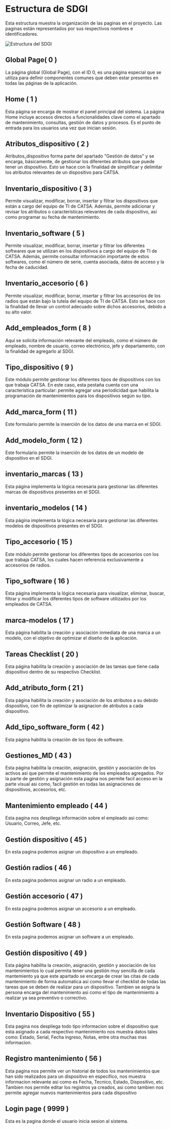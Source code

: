 # Estructura de SDGI

Esta estructura muestra la organización de las paginas en el proyecto. Las paginas están representados por sus respectivos nombres e identificadores.

![Estructura del SDGI](/img/estructura.png)

## Global Page( 0 )
La página global (Global Page), con el ID 0, es una página especial que se utiliza para definir componentes comunes que deben estar presentes en todas las páginas de la aplicación.

## Home ( 1 )
Esta página se encarga de mostrar el panel principal del sistema. La página Home incluye accesos directos a funcionalidades clave como el apartado de mantenimiento, consultas, gestión de datos y procesos. Es el punto de entrada para los usuarios una vez que inician sesión.

## Atributos_dispositivo ( 2 )
Atributos_dispositivo forma parte del apartado "Gestión de datos" y se encarga, básicamente, de gestionar los diferentes atributos que puede tener un dispositivo. Esto se hace con la finalidad de simplificar y delimitar los atributos relevantes de un dispositivo para CATSA.

## Inventario_dispositivo ( 3 )
Permite visualizar, modificar, borrar, insertar y filtrar los dispositivos que están a cargo del equipo de TI de CATSA. Además, permite adicionar y revisar los atributos o características relevantes de cada dispositivo, así como programar su fecha de mantenimiento.

## Inventario_software ( 5 )
Permite visualizar, modificar, borrar, insertar y filtrar los diferentes softwares que se utilizan en los dispositivos a cargo del equipo de TI de CATSA. Además, permite consultar información importante de estos softwares, como el número de serie, cuenta asociada, datos de acceso y la fecha de caducidad.

## Inventario_accesorio ( 6 )
Permite visualizar, modificar, borrar, insertar y filtrar los accesorios de los radios que están bajo la tutela del equipo de TI de CATSA. Esto se hace con la finalidad de llevar un control adecuado sobre dichos accesorios, debido a su alto valor. 

## Add_empleados_form ( 8 )
Aquí se solicita información relevante del empleado, como el número de empleado, nombre de usuario, correo electrónico, jefe y departamento, con la finalidad de agregarlo al SDGI.

## Tipo_dispositivo ( 9 )
Este módulo permite gestionar los diferentes tipos de dispositivos con los que trabaja CATSA. En este caso, esta pestaña cuenta con una característica particular: permite agregar una periodicidad que habilita la programación de mantenimientos para los dispositivos según su tipo.

## Add_marca_form ( 11 )
Este formulario permite la inserción de los datos de una marca en el SDGI.

## Add_modelo_form ( 12 )
Este formulario permite la inserción de los datos de un modelo de dispositivo en el SDGI.

## inventario_marcas ( 13 )
Esta página implementa la lógica necesaria para gestionar las diferentes marcas de dispositivos presentes en el SDGI.

## inventario_modelos ( 14 )
Esta página implementa la lógica necesaria para gestionar las diferentes modelos de dispositivos presentes en el SDGI.

## Tipo_accesorio ( 15 )
Este módulo permite gestionar los diferentes tipos de accesorios con los que trabaja CATSA, los cuales hacen referencia exclusivamente a accesorios de radios.

## Tipo_software ( 16 )
Esta página implementa la lógica necesaria para visualizar, eliminar, buscar, filtrar y modificar los diferentes tipos de software utilizados por los empleados de CATSA.

## marca-modelos ( 17 )
Esta página habilita la creación y asociación inmediata de una marca a un modelo, con el objetivo de optimizar el diseño de la aplicación.

## Tareas Checklist ( 20 )
Esta página habilita la creación y asociación de las tareas que tiene cada dispositivo dentro de su respectivo Checklist.

## Add_atributo_form ( 21 )
Esta página habilita la creación y asociación de los atributos a su debido dispositivo, con fin de optimizar la asignacion de atributos a cada dispositivo.

## Add_tipo_software_form ( 42 )
Esta página habilita la creación de los tipos de software.

## Gestiones_MD ( 43 )
Esta página habilita la creación, asignación, gestión y asociación de los activos asi que permite el mantenimiento de los empleados agregados. Por la parte de gestión y asignación esta pagina nos permite facil acceso en la parte visual asi como, facil gestión en todas las asignaciones de dispositivos, accesorios, etc.

## Mantenimiento empleado ( 44 )
Esta pagina nos despliega información sobre el empleado asi como: Usuario, Correo, Jefe, etc.

## Gestión dispositivo ( 45 )

En esta pagina podemos asignar un dispositivo a un empleado.

## Gestión radios ( 46 )

En esta pagina podemos asignar un radio a un empleado.

## Gestión accesorio ( 47 )

En esta pagina podemos asignar un accesorio a un empleado.

## Gestión Software ( 48 )

En esta pagina podemos asignar un software a un empleado.

## Gestión dispositivo ( 49 )

Esta página habilita la creación, asignación, gestión y asociación de los mantenimientos lo cual permita tener una gestión muy sencilla de cada mantemiento ya que este apartado se encarga de crear las citas de cada mantenimiento de forma automatica asi como llevar el checklist de todas las tareas que se deben de realizar para un dispositivo. Tambien se asigna la persona encarga del mantenimiento asi como el tipo de mantenimiento a realizar ya sea preventivo o correctivo.

## Inventario Dispositivo ( 55 )

Esta pagina nos despliega todo tipo informacion sobre el dispositivo que esta asignado a cada respectivo mantenimiento nos muestra datos tales como: Estado, Serial, Fecha ingreso, Notas, entre otra muchas mas informacion.

## Registro mantenimiento ( 56 )

Esta pagina nos permite ver un historial de todos los mantenimientos que han sido realizados para un dispositivo en especifico, nos muestra informacion relevante asi como es Fecha, Tecnico, Estado, Dispositivo, etc. Tambien nos permite editar los registros ya creados, asi como tambien nos permite agregar nuevos mantenimientos para cada dispositivo

## Login page ( 9999 )

Esta es la pagina donde el usuario inicia sesion al sistema.